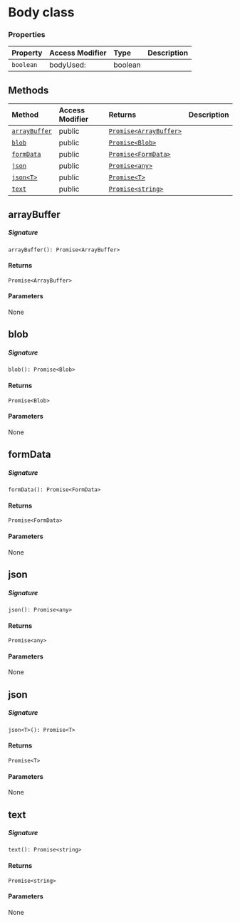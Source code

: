 # Body class









### Properties

| Property	   | Access Modifier | Type	| Description|
|:-------------|:----|:-------|:-----------|
|`boolean`     | bodyUsed: | boolean |  |




## Methods

| Method	   | Access Modifier | Returns	| Description|
|:-------------|:----|:-------|:-----------|
|[`arrayBuffer`](#arraybuffer~3xbq9)     | public | [`Promise<ArrayBuffer>`](Promise.md) |  |
|[`blob`](#blob~gulg9)     | public | [`Promise<Blob>`](Promise.md) |  |
|[`formData`](#formdata~zxna9)     | public | [`Promise<FormData>`](Promise.md) |  |
|[`json`](#json~kjno9)     | public | [`Promise<any>`](Promise.md) |  |
|[`json<T>`](#json<t>~qxbg9)     | public | [`Promise<T>`](Promise.md) |  |
|[`text`](#text~yyde9)     | public | [`Promise<string>`](Promise.md) |  |




## arrayBuffer



##### Signature
`arrayBuffer(): Promise<ArrayBuffer>`

#### Returns
`Promise<ArrayBuffer>`

#### Parameters
None


## blob



##### Signature
`blob(): Promise<Blob>`

#### Returns
`Promise<Blob>`

#### Parameters
None


## formData



##### Signature
`formData(): Promise<FormData>`

#### Returns
`Promise<FormData>`

#### Parameters
None


## json



##### Signature
`json(): Promise<any>`

#### Returns
`Promise<any>`

#### Parameters
None


## json<T>



##### Signature
`json<T>(): Promise<T>`

#### Returns
`Promise<T>`

#### Parameters
None


## text



##### Signature
`text(): Promise<string>`

#### Returns
`Promise<string>`

#### Parameters
None

